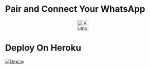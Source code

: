 

# Pair and Connect Your WhatsApp

<p align="center">
<a href="https://silent-sobx-md-web-pair.onrender.com"><img height= "35" title="Author" src="https://img.shields.io/badge/GET SESSION ID:-blue?style=for-the-badge&logo=render"></a>
<p/>


# Deploy On Heroku 

[![Deploy](https://www.herokucdn.com/deploy/button.svg)](https://dashboard.heroku.com/new-app?template=https://github.com/itsme-didulabot/Didula-MD-V2)